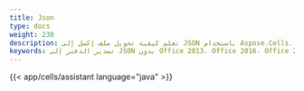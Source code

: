 ```yaml
---
title: Json
type: docs
weight: 230
description: تعلم كيفية تحويل ملف إكسل إلى JSON باستخدام Aspose.Cells.
keywords: تصدير الدفتر إلى JSON بدون Office 2013، Office 2016، Office 2019 و Office 365
---
```

{{< app/cells/assistant language="java" >}}
